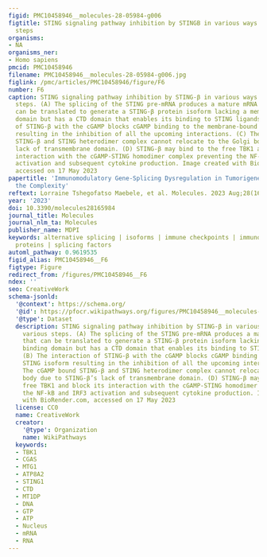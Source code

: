 ```yaml
---
figid: PMC10458946__molecules-28-05984-g006
figtitle: STING signaling pathway inhibition by STINGB in various ways and at various
  steps
organisms:
- NA
organisms_ner:
- Homo sapiens
pmcid: PMC10458946
filename: PMC10458946__molecules-28-05984-g006.jpg
figlink: /pmc/articles/PMC10458946/figure/F6
number: F6
caption: STING signaling pathway inhibition by STING-β in various ways and at various
  steps. (A) The splicing of the STING pre-mRNA produces a mature mRNA molecule that
  can be translated to generate a STING-β protein isoform lacking a membrane binding
  domain but has a CTD domain that enables its binding to STING ligands. (B) The interaction
  of STING-β with the cGAMP blocks cGAMP binding to the membrane-bound STING isoform
  resulting in the inhibition of all the upcoming interactions. (C) The cGAMP bound
  STING-β and STING heterodimer complex cannot relocate to the Golgi body due to STING-β’s
  lack of transmembrane domain. (D) STING-β may bind to the free TBK1 and block its
  interaction with the cGAMP-STING homodimer complex preventing the NF-kB and IRF3
  activation and subsequent cytokine production. Image created with BioRender.com,
  accessed on 17 May 2023
papertitle: 'Immunomodulatory Gene-Splicing Dysregulation in Tumorigenesis: Unmasking
  the Complexity'
reftext: Lorraine Tshegofatso Maebele, et al. Molecules. 2023 Aug;28(16).
year: '2023'
doi: 10.3390/molecules28165984
journal_title: Molecules
journal_nlm_ta: Molecules
publisher_name: MDPI
keywords: alternative splicing | isoforms | immune checkpoints | immunomodulatory
  proteins | splicing factors
automl_pathway: 0.9619535
figid_alias: PMC10458946__F6
figtype: Figure
redirect_from: /figures/PMC10458946__F6
ndex: ''
seo: CreativeWork
schema-jsonld:
  '@context': https://schema.org/
  '@id': https://pfocr.wikipathways.org/figures/PMC10458946__molecules-28-05984-g006.html
  '@type': Dataset
  description: STING signaling pathway inhibition by STING-β in various ways and at
    various steps. (A) The splicing of the STING pre-mRNA produces a mature mRNA molecule
    that can be translated to generate a STING-β protein isoform lacking a membrane
    binding domain but has a CTD domain that enables its binding to STING ligands.
    (B) The interaction of STING-β with the cGAMP blocks cGAMP binding to the membrane-bound
    STING isoform resulting in the inhibition of all the upcoming interactions. (C)
    The cGAMP bound STING-β and STING heterodimer complex cannot relocate to the Golgi
    body due to STING-β’s lack of transmembrane domain. (D) STING-β may bind to the
    free TBK1 and block its interaction with the cGAMP-STING homodimer complex preventing
    the NF-kB and IRF3 activation and subsequent cytokine production. Image created
    with BioRender.com, accessed on 17 May 2023
  license: CC0
  name: CreativeWork
  creator:
    '@type': Organization
    name: WikiPathways
  keywords:
  - TBK1
  - CGAS
  - MTG1
  - ATP8A2
  - STING1
  - CTD
  - MT1DP
  - DNA
  - GTP
  - ATP
  - Nucleus
  - mRNA
  - RNA
---
```

